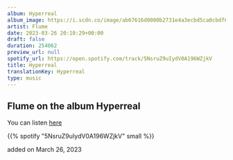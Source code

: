 ```yaml
---
album: Hyperreal
album_image: https://i.scdn.co/image/ab67616d0000b2731e4a3ecbd5ca0cbdf67cb5e5
artist: Flume
date: 2023-03-26 20:10:29+00:00
draft: false
duration: 254062
preview_url: null
spotify_url: https://open.spotify.com/track/5NsruZ9uIydV0A196WZjkV
title: Hyperreal
translationKey: Hyperreal
type: music
---
```


## Flume on the album Hyperreal

You can listen [here](https://open.spotify.com/track/5NsruZ9uIydV0A196WZjkV)

{{% spotify "5NsruZ9uIydV0A196WZjkV" small %}}

added on March 26, 2023